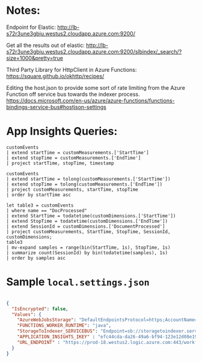 
# Notes: 

Endpoint for Elastic: 
http://lb-s72r3une3gbju.westus2.cloudapp.azure.com:9200/

Get all the results out of elastic: 
http://lb-s72r3une3gbju.westus2.cloudapp.azure.com:9200/slbindex/_search/?size=1000&pretty=true 

Third Party Library for HttpClient in Azure Functions: 
https://square.github.io/okhttp/recipes/ 

Editing the host.json to provide some sort of rate limiting from the Azure Function off service bus towards the indexer process. 
https://docs.microsoft.com/en-us/azure/azure-functions/functions-bindings-service-bus#hostjson-settings 


# App Insights Queries: 
```kusto
customEvents
| extend startTime = customMeasurements.['StartTime']
| extend stopTime = customMeasurements.['EndTime']
| project startTime, stopTime, timestamp  
```

```kusto
customEvents
| extend startTime = tolong(customMeasurements.['StartTime'])
| extend stopTime = tolong(customMeasurements.['EndTime'])
| project customMeasurements, startTime, stopTime
| order by startTime asc
```

```kusto
let table3 = customEvents 
| where name == "DocProcessed"
| extend StartTime = todatetime(customDimensions.['StartTime'])
| extend StopTime = todatetime(customDimensions.['EndTime'])
| extend SessionId = customDimensions.['DocumentProcessed']
| project customMeasurements, StartTime, StopTime, SessionId, customDimensions;
table3
| mv-expand samples = range(bin(StartTime, 1s), StopTime, 1s)
| summarize count(SessionId) by bin(todatetime(samples), 1s) 
| order by samples asc
```

# Sample `local.settings.json` 

```json

{
  "IsEncrypted": false,
  "Values": {
    "AzureWebJobsStorage": "DefaultEndpointsProtocol=https;AccountName=taskqueueratelib711;AccountKey=ab12secret5H5mFscAl2mr/Utb+9K+mTBlfI7karxMOK+0Lh15OTjdGDRsHX+TmEorgCXlqSECRETTLzIj7NfK/Lw==;EndpointSuffix=core.windows.net",
    "FUNCTIONS_WORKER_RUNTIME": "java",
    "StorageToIndexer_SERVICEBUS": "Endpoint=sb://storagetoindexer.servicebus.windows.net/;SharedAccessKeyName=RootManageSharedAccessKey;SharedAccessKey=abcdefpeoWtox6JqdcxoRlRMtRssoIYXFLG3E2bwKKk=", 
    "APPLICATION_INSIGHTS_IKEY" : "efc44cda-da26-49a6-bf94-123e12d08e19", 
    "URL_ENDPOINT" : "https://prod-18.westus2.logic.azure.com:443/workflows/abcd12bb5c43460186a9ae81cac85c80/triggers/manual/paths/invoke?api-version=2016-10-01&sp=%2Ftriggers%2Fmanual%2Frun&sv=1.0&sig=oABC9FrpLWUMbF86kudup5ANyUbz6QFQ0HHb-nShxeI"
  }
}

```